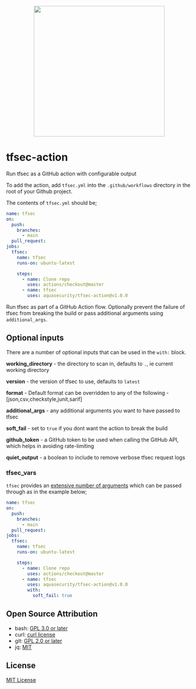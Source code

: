 <p align="center">
  <img width="354" src="./tfsec.png">
</p>

# tfsec-action
Run tfsec as a GitHub action with configurable output

To add the action, add `tfsec.yml` into the `.github/workflows` directory in the root of your Github project.

The contents of `tfsec.yml` should be;

```yaml
name: tfsec
on:
  push:
    branches:
      - main
  pull_request:
jobs:
  tfsec:
    name: tfsec
    runs-on: ubuntu-latest

    steps:
      - name: Clone repo
        uses: actions/checkout@master
      - name: tfsec
        uses: aquasecurity/tfsec-action@v1.0.0
```

Run tfsec as part of a GitHub Action flow. Optionally prevent the failure of tfsec from breaking the build or pass additional arguments using `additional_args`.

## Optional inputs

There are a number of optional inputs that can be used in the `with:` block.

**working_directory** - the directory to scan in, defaults to `.`, ie current working directory

**version** - the version of tfsec to use, defaults to `latest`

**format** - Default format can be overridden to any of the following - [json,csv,checkstyle,junit,sarif]

**additional_args** - any additional arguments you want to have passed to tfsec

**soft_fail** - set to `true` if you dont want the action to break the build

**github_token** - a GitHub token to be used when calling the GitHub API, which helps in avoiding rate-limiting

**quiet_output** - a boolean to include to remove verbose tfsec request logs

### tfsec_vars

`tfsec` provides an [extensive number of arguments](https://aquasecurity.github.io/tfsec/v0.63.1/getting-started/usage/) which can be passed through as in the example below;

```yaml
name: tfsec
on:
  push:
    branches:
      - main
  pull_request:
jobs:
  tfsec:
    name: tfsec
    runs-on: ubuntu-latest

    steps:
      - name: Clone repo
        uses: actions/checkout@master
      - name: tfsec
        uses: aquasecurity/tfsec-action@v1.0.0
        with:
          soft_fail: true

```

## Open Source Attribution

- bash: [GPL 3.0 or later](https://www.gnu.org/licenses/gpl-3.0.html)
- curl: [curl license](https://curl.se/docs/copyright.html)
- git: [GPL 2.0 or later](https://github.com/git/git/blob/master/COPYING)
- jq: [MIT](https://github.com/stedolan/jq/blob/master/COPYING)

## License

[MIT License](https://github.com/nkuik/tfsec-action/blob/master/LICENSE)
